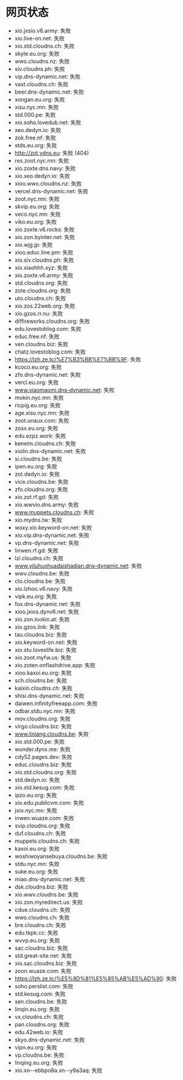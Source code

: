 # 网页状态
- xio.jxsio.v6.army: 失败
- xio.live-on.net: 失败
- xio.std.cloudns.ch: 失败
- skyle.eu.org: 失败
- wwo.cloudns.nz: 失败
- siv.cloudns.ph: 失败
- vip.dns-dynamic.net: 失败
- vast.cloudns.ch: 失败
- beer.dns-dynamic.net: 失败
- xongan.eu.org: 失败
- xisu.nyc.mn: 失败
- std.000.pe: 失败
- xio.soho.lovedub.net: 失败
- xeo.dedyn.io: 失败
- zok.free.nf: 失败
- stds.eu.org: 失败
- http://zot.ydns.eu: 失败 (404)
- res.zoot.nyc.mn: 失败
- xio.zoxte.dns.navy: 失败
- xio.xeo.dedyn.io: 失败
- xioo.wwo.cloudns.nz: 失败
- vercel.dns-dynamic.net: 失败
- zoot.nyc.mn: 失败
- skvip.eu.org: 失败
- veco.nyc.mn: 失败
- viko.eu.org: 失败
- xio.zoxte.v6.rocks: 失败
- xio.zon.byinter.net: 失败
- xio.wjg.jp: 失败
- xioo.educ.line.pm: 失败
- xio.siv.cloudns.ph: 失败
- xio.xiaohhh.xyz: 失败
- xio.zoxte.v6.army: 失败
- std.cloudns.org: 失败
- zote.cloudns.org: 失败
- uto.cloudns.ch: 失败
- xio.zos.22web.org: 失败
- xio.gzos.rr.nu: 失败
- diffireworks.cloudns.org: 失败
- edu.lovestoblog.com: 失败
- educ.free.nf: 失败
- ven.cloudns.biz: 失败
- chatz.lovestoblog.com: 失败
- https://lzh.ze.tc/%E7%B3%BB%E7%BB%9F: 失败
- kcoco.eu.org: 失败
- zfo.dns-dynamic.net: 失败
- vercl.eu.org: 失败
- www.xiaomaomi.dns-dynamic.net: 失败
- mokin.nyc.mn: 失败
- ricpig.eu.org: 失败
- age.xisu.nyc.mn: 失败
- zoot.unaux.com: 失败
- zosx.eu.org: 失败
- edu.ezpz.work: 失败
- kenelm.cloudns.ch: 失败
- xiolin.dns-dynamic.net: 失败
- si.cloudns.be: 失败
- ipen.eu.org: 失败
- zot.dedyn.io: 失败
- vice.cloudns.be: 失败
- zfo.cloudns.org: 失败
- xio.zot.rf.gd: 失败
- xio.wwvio.dns.army: 失败
- www.muppets.cloudns.ch: 失败
- xio.mydns.tw: 失败
- woxy.xio.keyword-on.net: 失败
- xio.vip.dns-dynamic.net: 失败
- vp.dns-dynamic.net: 失败
- linwen.rf.gd: 失败
- lzi.cloudns.ch: 失败
- www.yiluhuohuadaishadian.dns-dynamic.net: 失败
- wwv.cloudns.be: 失败
- clo.cloudns.be: 失败
- xio.lzhoo.v6.navy: 失败
- vipk.eu.org: 失败
- fox.dns-dynamic.net: 失败
- xioo.jxios.dynv6.net: 失败
- xio.zon.lookin.at: 失败
- xio.gzos.link: 失败
- tau.cloudns.biz: 失败
- xio.keyword-on.net: 失败
- xio.stu.loveslife.biz: 失败
- xio.zoot.myfw.us: 失败
- xio.zoten.onflashdrive.app: 失败
- xioo.kaxoi.eu.org: 失败
- sch.cloudns.be: 失败
- kaixin.cloudns.ch: 失败
- shisi.dns-dynamic.net: 失败
- daiwen.infinityfreeapp.com: 失败
- odbar.stdu.nyc.mn: 失败
- mov.cloudns.org: 失败
- virgo.cloudns.biz: 失败
- www.liniang.cloudns.be: 失败
- xio.std.000.pe: 失败
- wonder.dynx.me: 失败
- cdy52.pages.dev: 失败
- educ.cloudns.biz: 失败
- xio.std.cloudns.org: 失败
- std.dedyn.io: 失败
- xio.std.kesug.com: 失败
- ipzo.eu.org: 失败
- xio.edu.publicvm.com: 失败
- jxio.nyc.mn: 失败
- inwen.wuaze.com: 失败
- svip.cloudns.org: 失败
- duf.cloudns.ch: 失败
- muppets.cloudns.ch: 失败
- kaxoi.eu.org: 失败
- woshiwoyansebuya.cloudns.be: 失败
- stdu.nyc.mn: 失败
- suke.eu.org: 失败
- miao.dns-dynamic.net: 失败
- dsk.cloudns.biz: 失败
- xio.wwv.cloudns.be: 失败
- xio.zon.myredirect.us: 失败
- cdue.cloudns.ch: 失败
- wwo.cloudns.ch: 失败
- bre.cloudns.ch: 失败
- edu.tkpk.cc: 失败
- wvvp.eu.org: 失败
- sac.cloudns.biz: 失败
- std.great-site.net: 失败
- xio.sac.cloudns.biz: 失败
- zoon.wuaze.com: 失败
- https://lzh.ze.tc/%E5%8D%81%E5%85%AB%E5%AD%90: 失败
- soho.perslist.com: 失败
- std.kesug.com: 失败
- sen.cloudns.be: 失败
- linqin.eu.org: 失败
- vx.cloudns.ch: 失败
- pan.cloudns.org: 失败
- edu.42web.io: 失败
- skyo.dns-dynamic.net: 失败
- vipn.eu.org: 失败
- vp.cloudns.be: 失败
- linqing.eu.org: 失败
- xio.xn--ebbpo8a.xn--y9a3aq: 失败
